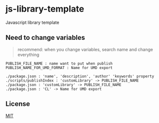 # js-library-template
Javascript library template

## Need to change variables
> recommend: when you change variables, search name and change everything

```
PUBLISH_FILE_NAME : name want to put when publish
PUBLISH_NAME_FOR_UMD_FORMAT : Name for UMD export

./package.json : 'name', 'description', 'author' 'keywords' property
./scripts/publishIndex : 'customLibrary' -> PUBLISH_FILE_NAME
./package.json : 'customLibrary' -> PUBLISH_FILE_NAME
./package.json : 'CL' -> Name for UMD export
```

## License
[MIT](https://choosealicense.com/licenses/mit/)
